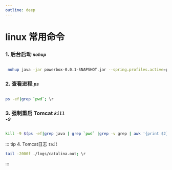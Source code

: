 ```yaml
---
outline: deep
---
```


# linux 常用命令


### 1. 后台启动 <code>*nohup*</code>
```sh

 nohup java -jar powerbox-0.0.1-SNAPSHOT.jar --spring.profiles.active=prod >powerbox.log 2>&1 &

```

### 2. 查看进程 <code>*ps*</code>
```sh

ps -ef|grep `pwd`; \r

```

### 3. 强制重启 Tomcat <code>*kill -9*</code>
```sh

kill -9 $(ps -ef|grep java | grep `pwd` |grep -v grep | awk '{print $2}'); sleep 1;  ./bin/startup.sh ;tail -f ./logs/catalina.out ; \r

```



::: tip 4. Tomcat日志 <code>*tail*</code>
```sh
tail -2000f ./logs/catalina.out; \r
```
:::